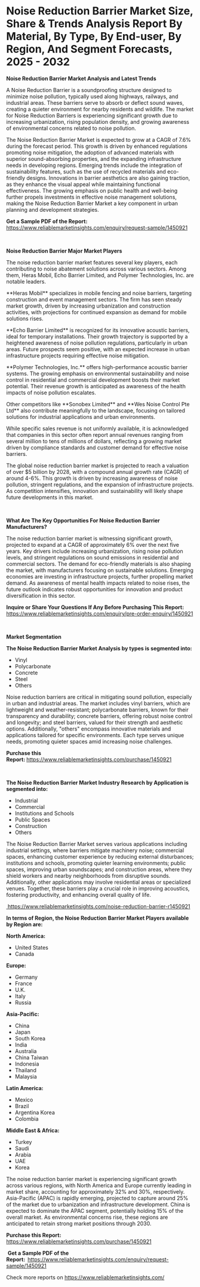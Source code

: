 <p><h1>Noise Reduction Barrier Market Size, Share & Trends Analysis Report By Material, By Type, By End-user, By Region, And Segment Forecasts, 2025 - 2032</h1></p><p><strong>Noise Reduction Barrier Market Analysis and Latest Trends</strong></p>
<p><p>A Noise Reduction Barrier is a soundproofing structure designed to minimize noise pollution, typically used along highways, railways, and industrial areas. These barriers serve to absorb or deflect sound waves, creating a quieter environment for nearby residents and wildlife. The market for Noise Reduction Barriers is experiencing significant growth due to increasing urbanization, rising population density, and growing awareness of environmental concerns related to noise pollution.</p><p>The Noise Reduction Barrier Market is expected to grow at a CAGR of 7.6% during the forecast period. This growth is driven by enhanced regulations promoting noise mitigation, the adoption of advanced materials with superior sound-absorbing properties, and the expanding infrastructure needs in developing regions. Emerging trends include the integration of sustainability features, such as the use of recycled materials and eco-friendly designs. Innovations in barrier aesthetics are also gaining traction, as they enhance the visual appeal while maintaining functional effectiveness. The growing emphasis on public health and well-being further propels investments in effective noise management solutions, making the Noise Reduction Barrier Market a key component in urban planning and development strategies.</p></p>
<p><strong>Get a Sample PDF of the Report:&nbsp;</strong> <a href="https://www.reliablemarketinsights.com/enquiry/request-sample/1450921?utm_campaign=2481&utm_medium=2&utm_source=Github&utm_content=ia&utm_term=17022025&utm_id=noise-reduction-barrier">https://www.reliablemarketinsights.com/enquiry/request-sample/1450921</a></p>
<p>&nbsp;</p>
<p><strong>Noise Reduction Barrier Major Market Players</strong></p>
<p><p>The noise reduction barrier market features several key players, each contributing to noise abatement solutions across various sectors. Among them, Heras Mobil, Echo Barrier Limited, and Polymer Technologies, Inc. are notable leaders.</p><p>**Heras Mobil** specializes in mobile fencing and noise barriers, targeting construction and event management sectors. The firm has seen steady market growth, driven by increasing urbanization and construction activities, with projections for continued expansion as demand for mobile solutions rises.</p><p>**Echo Barrier Limited** is recognized for its innovative acoustic barriers, ideal for temporary installations. Their growth trajectory is supported by a heightened awareness of noise pollution regulations, particularly in urban areas. Future prospects seem positive, with an expected increase in urban infrastructure projects requiring effective noise mitigation.</p><p>**Polymer Technologies, Inc.** offers high-performance acoustic barrier systems. The growing emphasis on environmental sustainability and noise control in residential and commercial development boosts their market potential. Their revenue growth is anticipated as awareness of the health impacts of noise pollution escalates.</p><p>Other competitors like **Sonobex Limited** and **Wes Noise Control Pte Ltd** also contribute meaningfully to the landscape, focusing on tailored solutions for industrial applications and urban environments.</p><p>While specific sales revenue is not uniformly available, it is acknowledged that companies in this sector often report annual revenues ranging from several million to tens of millions of dollars, reflecting a growing market driven by compliance standards and customer demand for effective noise barriers.</p><p>The global noise reduction barrier market is projected to reach a valuation of over $5 billion by 2028, with a compound annual growth rate (CAGR) of around 4-6%. This growth is driven by increasing awareness of noise pollution, stringent regulations, and the expansion of infrastructure projects. As competition intensifies, innovation and sustainability will likely shape future developments in this market.</p></p>
<p>&nbsp;</p>
<p><strong>What Are The Key Opportunities For Noise Reduction Barrier Manufacturers?</strong></p>
<p><p>The noise reduction barrier market is witnessing significant growth, projected to expand at a CAGR of approximately 6% over the next five years. Key drivers include increasing urbanization, rising noise pollution levels, and stringent regulations on sound emissions in residential and commercial sectors. The demand for eco-friendly materials is also shaping the market, with manufacturers focusing on sustainable solutions. Emerging economies are investing in infrastructure projects, further propelling market demand. As awareness of mental health impacts related to noise rises, the future outlook indicates robust opportunities for innovation and product diversification in this sector.</p></p>
<p><strong>Inquire or Share Your Questions If Any Before Purchasing This Report:</strong> <a href="https://www.reliablemarketinsights.com/enquiry/pre-order-enquiry/1450921?utm_campaign=2481&utm_medium=2&utm_source=Github&utm_content=ia&utm_term=17022025&utm_id=noise-reduction-barrier">https://www.reliablemarketinsights.com/enquiry/pre-order-enquiry/1450921</a></p>
<p>&nbsp;</p>
<p><strong>Market Segmentation</strong></p>
<p><strong>The Noise Reduction Barrier Market Analysis by types is segmented into:</strong></p>
<p><ul><li>Vinyl</li><li>Polycarbonate</li><li>Concrete</li><li>Steel</li><li>Others</li></ul></p>
<p><p>Noise reduction barriers are critical in mitigating sound pollution, especially in urban and industrial areas. The market includes vinyl barriers, which are lightweight and weather-resistant; polycarbonate barriers, known for their transparency and durability; concrete barriers, offering robust noise control and longevity; and steel barriers, valued for their strength and aesthetic options. Additionally, "others" encompass innovative materials and applications tailored for specific environments. Each type serves unique needs, promoting quieter spaces amid increasing noise challenges.</p></p>
<p><strong>Purchase this Report:&nbsp;</strong><a href="https://www.reliablemarketinsights.com/purchase/1450921?utm_campaign=2481&utm_medium=2&utm_source=Github&utm_content=ia&utm_term=17022025&utm_id=noise-reduction-barrier">https://www.reliablemarketinsights.com/purchase/1450921</a></p>
<p>&nbsp;</p>
<p><strong>The Noise Reduction Barrier Market Industry Research by Application is segmented into:</strong></p>
<p><ul><li>Industrial</li><li>Commercial</li><li>Institutions and Schools</li><li>Public Spaces</li><li>Construction</li><li>Others</li></ul></p>
<p><p>The Noise Reduction Barrier Market serves various applications including industrial settings, where barriers mitigate machinery noise; commercial spaces, enhancing customer experience by reducing external disturbances; institutions and schools, promoting quieter learning environments; public spaces, improving urban soundscapes; and construction areas, where they shield workers and nearby neighborhoods from disruptive sounds. Additionally, other applications may involve residential areas or specialized venues. Together, these barriers play a crucial role in improving acoustics, fostering productivity, and enhancing overall quality of life.</p></p>
<p><a href="https://www.reliablemarketinsights.com/noise-reduction-barrier-r1450921?utm_campaign=2481&utm_medium=2&utm_source=Github&utm_content=ia&utm_term=17022025&utm_id=noise-reduction-barrier">&nbsp;https://www.reliablemarketinsights.com/noise-reduction-barrier-r1450921</a></p>
<p><strong>In terms of Region, the Noise Reduction Barrier Market Players available by Region are:</strong></p>
<p>
    <p> <strong> North America: </strong>
        <ul>
            <li>United States</li>
            <li>Canada</li>
        </ul>
        </p> 
    <p> <strong> Europe: </strong>
        <ul>
            <li>Germany</li>
            <li>France</li>
            <li>U.K.</li>
            <li>Italy</li>
            <li>Russia</li>
        </ul>
        </p> 
    <p> <strong> Asia-Pacific: </strong>
        <ul>
            <li>China</li>
            <li>Japan</li>
            <li>South Korea</li>
            <li>India</li>
            <li>Australia</li>
            <li>China Taiwan</li>
            <li>Indonesia</li>
            <li>Thailand</li>
            <li>Malaysia</li>
        </ul>
        </p> 
    <p> <strong> Latin America: </strong>
        <ul>
            <li>Mexico</li>
            <li>Brazil</li>
            <li>Argentina Korea</li>
            <li>Colombia</li>
        </ul>
        </p> 
    <p> <strong> Middle East & Africa: </strong>
        <ul>
            <li>Turkey</li>
            <li>Saudi</li>
            <li>Arabia</li>
            <li>UAE</li>
            <li>Korea</li>
        </ul>
    </p>
    </p>
<p><p>The noise reduction barrier market is experiencing significant growth across various regions, with North America and Europe currently leading in market share, accounting for approximately 32% and 30%, respectively. Asia-Pacific (APAC) is rapidly emerging, projected to capture around 25% of the market due to urbanization and infrastructure development. China is expected to dominate the APAC segment, potentially holding 15% of the overall market. As environmental concerns rise, these regions are anticipated to retain strong market positions through 2030.</p></p>
<p><strong>Purchase this Report: </strong><a href="https://www.reliablemarketinsights.com/purchase/1450921?utm_campaign=2481&utm_medium=2&utm_source=Github&utm_content=ia&utm_term=17022025&utm_id=noise-reduction-barrier">https://www.reliablemarketinsights.com/purchase/1450921</a></p>
<p>&nbsp;<strong>Get a Sample PDF of the Report:&nbsp;&nbsp;</strong><a href="https://www.reliablemarketinsights.com/enquiry/request-sample/1450921?utm_campaign=2481&utm_medium=2&utm_source=Github&utm_content=ia&utm_term=17022025&utm_id=noise-reduction-barrier">https://www.reliablemarketinsights.com/enquiry/request-sample/1450921</a></p>
<p><strong></strong></p>
<p>Check more reports on <a href="https://www.reliablemarketinsights.com/?utm_campaign=2481&utm_medium=2&utm_source=Github&utm_content=ia&utm_term=17022025&utm_id=noise-reduction-barrier">https://www.reliablemarketinsights.com/</a></p>